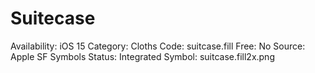 # Suitecase

Availability: iOS 15
Category: Cloths
Code: suitcase.fill
Free: No
Source: Apple SF Symbols
Status: Integrated
Symbol: suitcase.fill2x.png